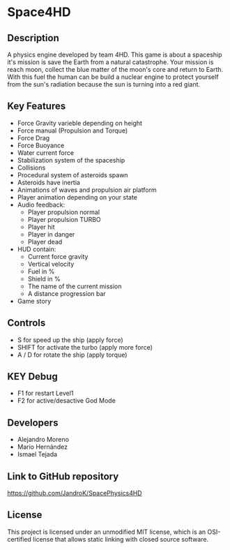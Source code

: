 # Space4HD

## Description

A physics engine developed by team 4HD. This game is about a spaceship it's mission is save the Earth from a natural catastrophe.
Your mission is reach moon, collect the blue matter of the moon's core and return to Earth. With this fuel the human can be build 
a nuclear engine to protect yourself from the sun's radiation because the sun is turning into a red giant.

## Key Features

 - Force Gravity varieble depending on height
 - Force manual (Propulsion and Torque)
 - Force Drag
 - Force Buoyance
 - Water current force
 - Stabilization system of the spaceship
 - Collisions
 - Procedural system of asteroids spawn
 - Asteroids have inertia
 - Animations of waves and propulsion air platform
 - Player animation depending on your state
 - Audio feedback:
   + Player propulsion normal
   + Player propulsion TURBO
   + Player hit
   + Player in danger
   + Player dead
 - HUD contain: 
   + Current force gravity
   + Vertical velocity
   + Fuel in %
   + Shield in %
   + The name of the current mission
   + A distance progression bar
 - Game story
 
## Controls

 - S for speed up the ship (apply force)
 - SHIFT for activate the turbo (apply more force)
 - A / D for rotate the ship (apply torque)

## KEY Debug

 - F1 for restart Level1
 - F2 for active/desactive God Mode

## Developers

 - Alejandro Moreno
 - Mario Hernández
 - Ismael Tejada
 
## Link to GitHub repository

https://github.com/JandroK/SpacePhysics4HD

## License

This project is licensed under an unmodified MIT license, which is an OSI-certified license that allows static linking with closed source software.
